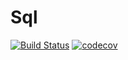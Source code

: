 # Sql
[![Build Status](https://travis-ci.org/klapuch/Sql.svg?branch=master)](https://travis-ci.org/klapuch/Sql) [![codecov](https://codecov.io/gh/klapuch/Sql/branch/master/graph/badge.svg)](https://codecov.io/gh/klapuch/Sql)